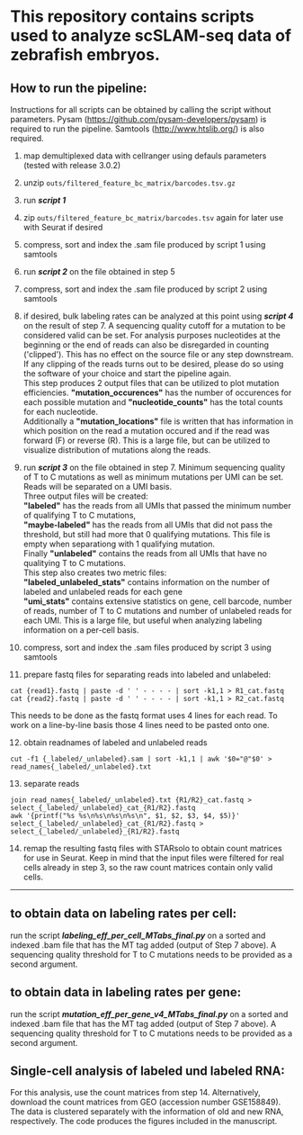 # This repository contains scripts used to analyze scSLAM-seq data of zebrafish embryos.

## How to run the pipeline:  

Instructions for all scripts can be obtained by calling the script without parameters.
Pysam (https://github.com/pysam-developers/pysam) is required to run the pipeline.
Samtools (http://www.htslib.org/) is also required.


1. map demultiplexed data with cellranger using defauls parameters (tested with release 3.0.2)

2. unzip ```outs/filtered_feature_bc_matrix/barcodes.tsv.gz```

3. run ___script 1___

4. zip ```outs/filtered_feature_bc_matrix/barcodes.tsv``` again for later use with Seurat if desired

5. compress, sort and index the .sam file produced by script 1 using samtools

6. run ___script 2___ on the file obtained in step 5

7. compress, sort and index the .sam file produced by script 2 using samtools

8. if desired, bulk labeling rates can be analyzed at this point using ___script 4___ on the result of step 7. A sequencing quality cutoff for a mutation to be considered valid can be set. For analysis purposes nucleotides at the beginning or the end of reads can also be disregarded in counting ('clipped'). This has no effect on the source file or any step downstream. If any clipping of the reads turns out to be desired, please do so using the software of your choice and start the pipeline again.  
This step produces 2 output files that can be utilized to plot mutation efficiencies. **"mutation_occurences"** has the number of occurences for each possible mutation and **"nucleotide_counts"** has the total counts for each nucleotide.  
Additionally a **"mutation_locations"** file is written that has information in which position on the read a mutation occured and if the read was forward (F) or reverse (R). This is a large file, but can be utilized to visualize distribution of mutations along the reads.

9. run ___script 3___ on the file obtained in step 7. Minimum sequencing quality of T to C mutations as well as minimum mutations per UMI can be set. Reads will be separated on a UMI basis.  
Three output files will be created:  
**"labeled"** has the reads from all UMIs that passed the minimum number of qualifying T to C mutations,  
**"maybe-labeled"** has the reads from all UMIs that did not pass the threshold, but still had more that 0 qualifying mutations. This file is empty when separationg with 1 qualifying mutation.  
Finally **"unlabeled"** contains the reads from all UMIs that have no qualitying T to C mutations.  
This step also creates two metric files:  
**"labeled_unlabeled_stats"** contains information on the number of labeled and unlabeled reads for each gene  
**"umi_stats"** contains extensive statistics on gene, cell barcode, number of reads, number of T to C mutations and number of unlabeled reads for each UMI. This is a large file, but useful when analyzing labeling information on a per-cell basis.

10. compress, sort and index the .sam files produced by script 3 using samtools

11. prepare fastq files for separating reads into labeled and unlabeled:
```
cat {read1}.fastq | paste -d ' ' - - - - | sort -k1,1 > R1_cat.fastq
cat {read2}.fastq | paste -d ' ' - - - - | sort -k1,1 > R2_cat.fastq
```
This needs to be done as the fastq format uses 4 lines for each read. To work on a line-by-line basis those 4 lines need to be pasted onto one.

12. obtain readnames of labeled and unlabeled reads
```
cut -f1 {_labeled/_unlabeled}.sam | sort -k1,1 | awk '$0="@"$0' > read_names{_labeled/_unlabeled}.txt
```

13. separate reads  
```
join read_names{_labeled/_unlabeled}.txt {R1/R2}_cat.fastq > select_{_labeled/_unlabeled}_cat_{R1/R2}.fastq
awk '{printf("%s %s\n%s\n%s\n%s\n", $1, $2, $3, $4, $5)}' select_{_labeled/_unlabeled}_cat_{R1/R2}.fastq > select_{_labeled/_unlabeled}_{R1/R2}.fastq
```

14. remap the resulting fastq files with STARsolo to obtain count matrices for use in Seurat. Keep in mind that the input files were filtered for real cells already in step 3, so the raw count matrices contain only valid cells.


-----

## to obtain data on labeling rates per cell:

run the script ___labeling_eff_per_cell_MTabs_final.py___ on a sorted and indexed .bam file that has the MT tag added (output of Step 7 above). A sequencing quality threshold for T to C mutations needs to be provided as a second argument.

## to obtain data in labeling rates per gene:

run the script ___mutation_eff_per_gene_v4_MTabs_final.py___ on a sorted and indexed .bam file that has the MT tag added (output of Step 7 above). A sequencing quality threshold for T to C mutations needs to be provided as a second argument.


## Single-cell analysis of labeled und labeled RNA:

For this analysis, use the count matrices from step 14. Alternatively, download the count matrices from GEO (accession number GSE158849).
The data is clustered separately with the information of old and new RNA, respectively. The code produces the figures included in the manuscript.
